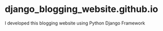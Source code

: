 # django_blogging_website.github.io
I developed this blogging website using Python Django Framework
